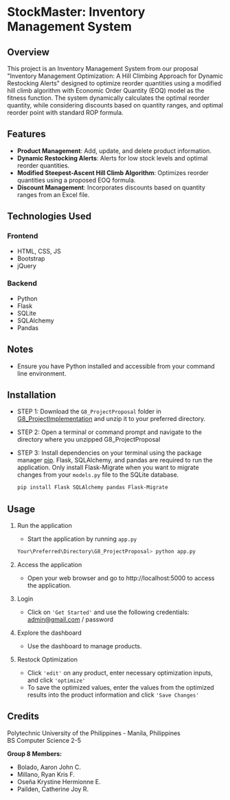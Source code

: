# StockMaster: Inventory Management System

## Overview
This project is an Inventory Management System from our proposal "Inventory Management Optimization: A Hill Climbing Approach for Dynamic Restocking Alerts" designed to optimize reorder quantities using a modified hill climb algorithm with Economic Order Quantity (EOQ) model as the fitness function. The system dynamically calculates the optimal reorder quantity, while considering discounts based on quantity ranges, and optimal reorder point with standard ROP formula.

## Features
- **Product Management**: Add, update, and delete product information.
- **Dynamic Restocking Alerts**: Alerts for low stock levels and optimal reorder quantities.
- **Modified Steepest-Ascent Hill Climb Algorithm**: Optimizes reorder quantities using a proposed EOQ formula.
- **Discount Management**: Incorporates discounts based on quantity ranges from an Excel file.

## Technologies Used
### Frontend
- HTML, CSS, JS
- Bootstrap
- jQuery

### Backend
- Python
- Flask
- SQLite
- SQLAlchemy
- Pandas

## Notes
* Ensure you have Python installed and accessible from your command line environment.

## Installation
* STEP 1: Download the `G8_ProjectProposal` folder in [G8_ProjectImplementation](https://drive.google.com/drive/folders/1dh6g2RoXLxTW-dIzJq0iZj8p8pYjqZjx?usp=sharing) and unzip it to your preferred directory.

* STEP 2: Open a terminal or command prompt and navigate to the directory where you unzipped G8_ProjectProposal

* STEP 3: Install dependencies on your terminal using the package manager [pip](https://pip.pypa.io/en/stable/). Flask, SQLAlchemy, and pandas are required to run the application. Only install Flask-Migrate when you want to migrate changes from your `models.py` file to the SQLite database.

    ```bash 
    pip install Flask SQLAlchemy pandas Flask-Migrate
    ```

## Usage
1. Run the application
    * Start the application by running `app.py`

    ```python
    Your\Preferred\Directory\G8_ProjectProposal> python app.py
    ```
2. Access the application
    * Open your web browser and go to http://localhost:5000 to access the application. 
3. Login
    * Click on `'Get Started'` and use the following credentials: admin@gmail.com / password
4. Explore the dashboard
    * Use the dashboard to manage products.
5. Restock Optimization
    * Click `'edit'` on any product, enter necessary optimization inputs, and click `'optimize'`
    * To save the optimized values, enter the values from the optimized results into the product information and click `'Save Changes'` 

## Credits
Polytechnic University of the Philippines - Manila, Philippines  
BS Computer Science 2-5  

**Group 8 Members:**
- Bolado, Aaron John C.
- Millano, Ryan Kris F.
- Oseña Krystine Hermionne E.
- Pailden, Catherine Joy R.